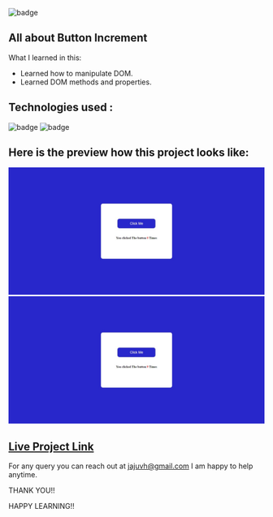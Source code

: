 ![badge](https://img.shields.io/badge/LearnCodeOnline-INeuron)

## All about Button Increment

What I learned in this:

- Learned how to manipulate DOM.
- Learned DOM methods and properties.

## Technologies used :

![badge](https://img.shields.io/badge/HTML-CSS-INeuron)
![badge](https://img.shields.io/badge/Javascript-INeuron)

## Here is the preview how this project looks like:

![lco](./screenshots/Web%20capture_2-2-2023_15319_127.0.0.1.jpeg)
![lco](./screenshots/Web%20capture_2-2-2023_15444_127.0.0.1.jpeg)

## [Live Project Link](https://button-increment.vercel.app/)

For any query you can reach out at jajuvh@gmail.com I am happy to help anytime.

THANK YOU!!

HAPPY LEARNING!!